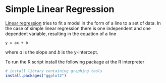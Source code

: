 # Simple Linear Regression
[Linear regression](http://onlinestatbook.com/2/regression/intro.html) tries to fit a model in the form of a line to a set of data.  In the case of simple linear regression there is one independent and one dependent variable, resulting in the equation of a line 
```
y = ax + b
```
where _a_ is the slope and _b_ is the y-intercept.  

To run the R script install the following package at the R interpreter
```R
# install library containing graphing tools
install.packages("ggplot2")
```